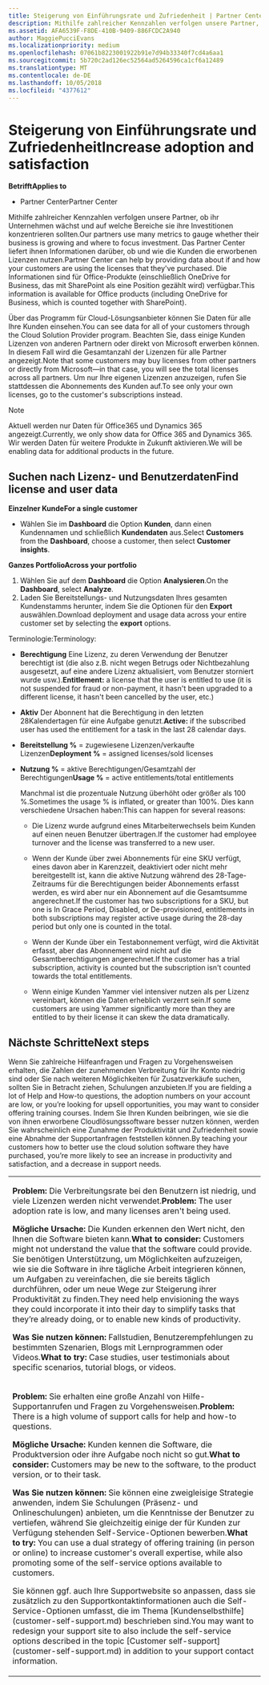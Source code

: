 ```yaml
---
title: Steigerung von Einführungsrate und Zufriedenheit | Partner Center
description: Mithilfe zahlreicher Kennzahlen verfolgen unsere Partner, ob ihr Unternehmen wächst und auf welche Bereiche sie ihre Investitionen konzentrieren sollten. Das Partner Center liefert ihnen Informationen darüber, ob und wie die Kunden die erworbenen Lizenzen nutzen.
ms.assetid: AFA6539F-F8DE-410B-9409-886FCDC2A940
author: MaggiePucciEvans
ms.localizationpriority: medium
ms.openlocfilehash: 07061b8223001922b91e7d94b33340f7cd4a6aa1
ms.sourcegitcommit: 5b720c2ad126ec52564ad5264596ca1cf6a12489
ms.translationtype: MT
ms.contentlocale: de-DE
ms.lasthandoff: 10/05/2018
ms.locfileid: "4377612"
---
```

# <a name="increase-adoption-and-satisfaction"></a><span data-ttu-id="e706f-104">Steigerung von Einführungsrate und Zufriedenheit</span><span class="sxs-lookup"><span data-stu-id="e706f-104">Increase adoption and satisfaction</span></span>

**<span data-ttu-id="e706f-105">Betrifft</span><span class="sxs-lookup"><span data-stu-id="e706f-105">Applies to</span></span>**

-  <span data-ttu-id="e706f-106">Partner Center</span><span class="sxs-lookup"><span data-stu-id="e706f-106">Partner Center</span></span>

<span data-ttu-id="e706f-107">Mithilfe zahlreicher Kennzahlen verfolgen unsere Partner, ob ihr Unternehmen wächst und auf welche Bereiche sie ihre Investitionen konzentrieren sollten.</span><span class="sxs-lookup"><span data-stu-id="e706f-107">Our partners use many metrics to gauge whether their business is growing and where to focus investment.</span></span> <span data-ttu-id="e706f-108">Das Partner Center liefert ihnen Informationen darüber, ob und wie die Kunden die erworbenen Lizenzen nutzen.</span><span class="sxs-lookup"><span data-stu-id="e706f-108">Partner Center can help by providing data about if and how your customers are using the licenses that they've purchased.</span></span> <span data-ttu-id="e706f-109">Die Informationen sind für Office-Produkte (einschließlich OneDrive for Business, das mit SharePoint als eine Position gezählt wird) verfügbar.</span><span class="sxs-lookup"><span data-stu-id="e706f-109">This information is available for Office products (including OneDrive for Business, which is counted together with SharePoint).</span></span>

<span data-ttu-id="e706f-110">Über das Programm für Cloud-Lösungsanbieter können Sie Daten für alle Ihre Kunden einsehen.</span><span class="sxs-lookup"><span data-stu-id="e706f-110">You can see data for all of your customers through the Cloud Solution Provider program.</span></span> <span data-ttu-id="e706f-111">Beachten Sie, dass einige Kunden Lizenzen von anderen Partnern oder direkt von Microsoft erwerben können. In diesem Fall wird die Gesamtanzahl der Lizenzen für alle Partner angezeigt.</span><span class="sxs-lookup"><span data-stu-id="e706f-111">Note that some customers may buy licenses from other partners or directly from Microsoft—in that case, you will see the total licenses across all partners.</span></span> <span data-ttu-id="e706f-112">Um nur Ihre eigenen Lizenzen anzuzeigen, rufen Sie stattdessen die Abonnements des Kunden auf.</span><span class="sxs-lookup"><span data-stu-id="e706f-112">To see only your own licenses, go to the customer's subscriptions instead.</span></span>

> [!NOTE]  
>  <span data-ttu-id="e706f-113">Aktuell werden nur Daten für Office365 und Dynamics 365 angezeigt.</span><span class="sxs-lookup"><span data-stu-id="e706f-113">Currently, we only show data for Office 365 and Dynamics 365.</span></span> <span data-ttu-id="e706f-114">Wir werden Daten für weitere Produkte in Zukunft aktivieren.</span><span class="sxs-lookup"><span data-stu-id="e706f-114">We will be enabling data for additional products in the future.</span></span>

## <a name="find-license-and-user-data"></a><span data-ttu-id="e706f-115">Suchen nach Lizenz- und Benutzerdaten</span><span class="sxs-lookup"><span data-stu-id="e706f-115">Find license and user data</span></span>


**<span data-ttu-id="e706f-116">Einzelner Kunde</span><span class="sxs-lookup"><span data-stu-id="e706f-116">For a single customer</span></span>**

-   <span data-ttu-id="e706f-117">Wählen Sie im **Dashboard** die Option **Kunden**, dann einen Kundennamen und schließlich **Kundendaten** aus.</span><span class="sxs-lookup"><span data-stu-id="e706f-117">Select **Customers** from the **Dashboard**, choose a customer, then select **Customer insights**.</span></span>

**<span data-ttu-id="e706f-118">Ganzes Portfolio</span><span class="sxs-lookup"><span data-stu-id="e706f-118">Across your portfolio</span></span>**

1.  <span data-ttu-id="e706f-119">Wählen Sie auf dem **Dashboard** die Option **Analysieren**.</span><span class="sxs-lookup"><span data-stu-id="e706f-119">On the **Dashboard**, select **Analyze**.</span></span>
2.  <span data-ttu-id="e706f-120">Laden Sie Bereitstellungs- und Nutzungsdaten Ihres gesamten Kundenstamms herunter, indem Sie die Optionen für den **Export** auswählen.</span><span class="sxs-lookup"><span data-stu-id="e706f-120">Download deployment and usage data across your entire customer set by selecting the **export** options.</span></span>

<span data-ttu-id="e706f-121">Terminologie:</span><span class="sxs-lookup"><span data-stu-id="e706f-121">Terminology:</span></span>

-   <span data-ttu-id="e706f-122">**Berechtigung** Eine Lizenz, zu deren Verwendung der Benutzer berechtigt ist (die also z.B. nicht wegen Betrugs oder Nichtbezahlung ausgesetzt, auf eine andere Lizenz aktualisiert, vom Benutzer storniert wurde usw.).</span><span class="sxs-lookup"><span data-stu-id="e706f-122">**Entitlement:** a license that the user is entitled to use (it is not suspended for fraud or non-payment, it hasn't been upgraded to a different license, it hasn't been cancelled by the user, etc.)</span></span>

-   <span data-ttu-id="e706f-123">**Aktiv** Der Abonnent hat die Berechtigung in den letzten 28Kalendertagen für eine Aufgabe genutzt.</span><span class="sxs-lookup"><span data-stu-id="e706f-123">**Active:** if the subscribed user has used the entitlement for a task in the last 28 calendar days.</span></span>

-   <span data-ttu-id="e706f-124">**Bereitstellung %** = zugewiesene Lizenzen/verkaufte Lizenzen</span><span class="sxs-lookup"><span data-stu-id="e706f-124">**Deployment %** = assigned licenses/sold licenses</span></span>

-   <span data-ttu-id="e706f-125">**Nutzung %** = aktive Berechtigungen/Gesamtzahl der Berechtigungen</span><span class="sxs-lookup"><span data-stu-id="e706f-125">**Usage %** = active entitlements/total entitlements</span></span>

    <span data-ttu-id="e706f-126">Manchmal ist die prozentuale Nutzung überhöht oder größer als 100 %.</span><span class="sxs-lookup"><span data-stu-id="e706f-126">Sometimes the usage % is inflated, or greater than 100%.</span></span> <span data-ttu-id="e706f-127">Dies kann verschiedene Ursachen haben:</span><span class="sxs-lookup"><span data-stu-id="e706f-127">This can happen for several reasons:</span></span>

    -   <span data-ttu-id="e706f-128">Die Lizenz wurde aufgrund eines Mitarbeiterwechsels beim Kunden auf einen neuen Benutzer übertragen.</span><span class="sxs-lookup"><span data-stu-id="e706f-128">If the customer had employee turnover and the license was transferred to a new user.</span></span>

    -   <span data-ttu-id="e706f-129">Wenn der Kunde über zwei Abonnements für eine SKU verfügt, eines davon aber in Karenzzeit, deaktiviert oder nicht mehr bereitgestellt ist, kann die aktive Nutzung während des 28-Tage-Zeitraums für die Berechtigungen beider Abonnements erfasst werden, es wird aber nur ein Abonnement auf die Gesamtsumme angerechnet.</span><span class="sxs-lookup"><span data-stu-id="e706f-129">If the customer has two subscriptions for a SKU, but one is In Grace Period, Disabled, or De-provisioned, entitlements in both subscriptions may register active usage during the 28-day period but only one is counted in the total.</span></span>

    -   <span data-ttu-id="e706f-130">Wenn der Kunde über ein Testabonnement verfügt, wird die Aktivität erfasst, aber das Abonnement wird nicht auf die Gesamtberechtigungen angerechnet.</span><span class="sxs-lookup"><span data-stu-id="e706f-130">If the customer has a trial subscription, activity is counted but the subscription isn't counted towards the total entitlements.</span></span>

    -   <span data-ttu-id="e706f-131">Wenn einige Kunden Yammer viel intensiver nutzen als per Lizenz vereinbart, können die Daten erheblich verzerrt sein.</span><span class="sxs-lookup"><span data-stu-id="e706f-131">If some customers are using Yammer significantly more than they are entitled to by their license it can skew the data dramatically.</span></span>

## <a name="next-steps"></a><span data-ttu-id="e706f-132">Nächste Schritte</span><span class="sxs-lookup"><span data-stu-id="e706f-132">Next steps</span></span>


<span data-ttu-id="e706f-133">Wenn Sie zahlreiche Hilfeanfragen und Fragen zu Vorgehensweisen erhalten, die Zahlen der zunehmenden Verbreitung für Ihr Konto niedrig sind oder Sie nach weiteren Möglichkeiten für Zusatzverkäufe suchen, sollten Sie in Betracht ziehen, Schulungen anzubieten.</span><span class="sxs-lookup"><span data-stu-id="e706f-133">If you are fielding a lot of Help and How-to questions, the adoption numbers on your account are low, or you’re looking for upsell opportunities, you may want to consider offering training courses.</span></span> <span data-ttu-id="e706f-134">Indem Sie Ihren Kunden beibringen, wie sie die von ihnen erworbene Cloudlösungssoftware besser nutzen können, werden Sie wahrscheinlich eine Zunahme der Produktivität und Zufriedenheit sowie eine Abnahme der Supportanfragen feststellen können.</span><span class="sxs-lookup"><span data-stu-id="e706f-134">By teaching your customers how to better use the cloud solution software they have purchased, you’re more likely to see an increase in productivity and satisfaction, and a decrease in support needs.</span></span>

<table>
<colgroup>
<col width="100%" />
</colgroup>
<tbody>
<tr class="odd">
<td><p><span data-ttu-id="e706f-135"><strong>Problem:</strong> Die Verbreitungsrate bei den Benutzern ist niedrig, und viele Lizenzen werden nicht verwendet.</span><span class="sxs-lookup"><span data-stu-id="e706f-135"><strong>Problem:</strong> The user adoption rate is low, and many licenses aren't being used.</span></span></p>
<p><span data-ttu-id="e706f-136"><strong>Mögliche Ursache:</strong> Die Kunden erkennen den Wert nicht, den Ihnen die Software bieten kann.</span><span class="sxs-lookup"><span data-stu-id="e706f-136"><strong>What to consider:</strong> Customers might not understand the value that the software could provide.</span></span> <span data-ttu-id="e706f-137">Sie benötigen Unterstützung, um Möglichkeiten aufzuzeigen, wie sie die Software in ihre tägliche Arbeit integrieren können, um Aufgaben zu vereinfachen, die sie bereits täglich durchführen, oder um neue Wege zur Steigerung ihrer Produktivität zu finden.</span><span class="sxs-lookup"><span data-stu-id="e706f-137">They need help envisioning the ways they could incorporate it into their day to simplify tasks that they’re already doing, or to enable new kinds of productivity.</span></span></p>
<p><span data-ttu-id="e706f-138"><strong>Was Sie nutzen können:</strong> Fallstudien, Benutzerempfehlungen zu bestimmten Szenarien, Blogs mit Lernprogrammen oder Videos.</span><span class="sxs-lookup"><span data-stu-id="e706f-138"><strong>What to try:</strong> Case studies, user testimonials about specific scenarios, tutorial blogs, or videos.</span></span></p></td>
</tr>
<tr class="even">
<td><p><span data-ttu-id="e706f-139"><strong>Problem:</strong> Sie erhalten eine große Anzahl von Hilfe-Supportanrufen und Fragen zu Vorgehensweisen.</span><span class="sxs-lookup"><span data-stu-id="e706f-139"><strong>Problem:</strong> There is a high volume of support calls for help and how-to questions.</span></span></p>
<p><span data-ttu-id="e706f-140"><strong>Mögliche Ursache:</strong> Kunden kennen die Software, die Produktversion oder ihre Aufgabe noch nicht so gut.</span><span class="sxs-lookup"><span data-stu-id="e706f-140"><strong>What to consider:</strong> Customers may be new to the software, to the product version, or to their task.</span></span></p>
<p><span data-ttu-id="e706f-141"><strong>Was Sie nutzen können:</strong> Sie können eine zweigleisige Strategie anwenden, indem Sie Schulungen (Präsenz- und Onlineschulungen) anbieten, um die Kenntnisse der Benutzer zu vertiefen, während Sie gleichzeitig einige der für Kunden zur Verfügung stehenden Self-Service-Optionen bewerben.</span><span class="sxs-lookup"><span data-stu-id="e706f-141"><strong>What to try:</strong> You can use a dual strategy of offering training (in person or online) to increase customer's overall expertise, while also promoting some of the self-service options available to customers.</span></span></p>
<p><span data-ttu-id="e706f-142">Sie können ggf. auch Ihre Supportwebsite so anpassen, dass sie zusätzlich zu den Supportkontaktinformationen auch die Self-Service-Optionen umfasst, die im Thema [Kundenselbsthilfe](customer-self-support.md) beschrieben sind.</span><span class="sxs-lookup"><span data-stu-id="e706f-142">You may want to redesign your support site to also include the self-service options described in the topic [Customer self-support](customer-self-support.md) in addition to your support contact information.</span></span></p></td>
</tr>
</tbody>
</table>

 

 

 



